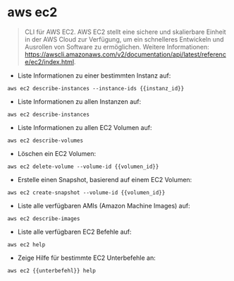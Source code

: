 # aws ec2

> CLI für AWS EC2.
> AWS EC2 stellt eine sichere und skalierbare Einheit in der AWS Cloud zur Verfügung, um ein schnelleres Entwickeln und Ausrollen von Software zu ermöglichen.
> Weitere Informationen: <https://awscli.amazonaws.com/v2/documentation/api/latest/reference/ec2/index.html>.

- Liste Informationen zu einer bestimmten Instanz auf:

`aws ec2 describe-instances --instance-ids {{instanz_id}}`

- Liste Informationen zu allen Instanzen auf:

`aws ec2 describe-instances`

- Liste Informationen zu allen EC2 Volumen auf:

`aws ec2 describe-volumes`

- Löschen ein EC2 Volumen:

`aws ec2 delete-volume --volume-id {{volumen_id}}`

- Erstelle einen Snapshot, basierend auf einem EC2 Volumen:

`aws ec2 create-snapshot --volume-id {{volumen_id}}`

- Liste alle verfügbaren AMIs (Amazon Machine Images) auf:

`aws ec2 describe-images`

- Liste alle verfügbaren EC2 Befehle auf:

`aws ec2 help`

- Zeige Hilfe für bestimmte EC2 Unterbefehle an:

`aws ec2 {{unterbefehl}} help`
